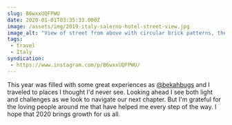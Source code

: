 ```yaml
---
slug: B6wxxUQFPWU
date: 2020-01-01T03:35:33.000Z
image: /assets/img/2019-italy-salerno-hotel-street-view.jpg
image_alt: "View of street from above with circular brick patterns, the light of a street lamp, and people blurred as they walk by."
tags:
 - travel
 - Italy
syndication:
 - https://www.instagram.com/p/B6wxxUQFPWU/
---
```


This year was filled with some great experiences as [@bekahbugs](https://www.instagram.com/bekahbugs/) and I traveled to places I thought I'd never see. Looking ahead I see both light and challenges as we look to navigate our next chapter. But I'm grateful for the loving people around me that have helped me every step of the way. I hope that 2020 brings growth for us all.
